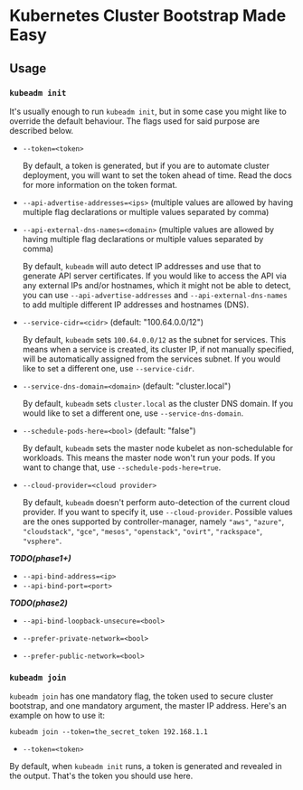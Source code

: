 # Kubernetes Cluster Bootstrap Made Easy

## Usage

### `kubeadm init`

It's usually enough to run `kubeadm init`, but in some case you might like to override the
default behaviour. The flags used for said purpose are described below.

- `--token=<token>`

  By default, a token is generated, but if you are to automate cluster deployment, you will want to
  set the token ahead of time. Read the docs for more information on the token format.

- `--api-advertise-addresses=<ips>` (multiple values are allowed by having multiple flag declarations or multiple values separated by comma)
- `--api-external-dns-names=<domain>` (multiple values are allowed by having multiple flag declarations or multiple values separated by comma)

  By default, `kubeadm` will auto detect IP addresses and use that to generate API server certificates.
  If you would like to access the API via any external IPs and/or hostnames, which it might not be able
  to detect, you can use `--api-advertise-addresses` and `--api-external-dns-names` to add multiple
  different IP addresses and hostnames (DNS).

- `--service-cidr=<cidr>` (default: "100.64.0.0/12")

  By default, `kubeadm` sets `100.64.0.0/12` as the subnet for services. This means when a service is created, its cluster IP, if not manually specified,
  will be automatically assigned from the services subnet. If you would like to set a different one, use `--service-cidr`.

- `--service-dns-domain=<domain>` (default: "cluster.local")

  By default, `kubeadm` sets `cluster.local` as the cluster DNS domain. If you would like to set a different one, use `--service-dns-domain`.

- `--schedule-pods-here=<bool>` (default: "false")

  By default, `kubeadm` sets the master node kubelet as non-schedulable for workloads. This means the master node won't run your pods. If you want to change that,
  use `--schedule-pods-here=true`.

- `--cloud-provider=<cloud provider>`

  By default, `kubeadm` doesn't perform auto-detection of the current cloud provider. If you want to specify it, use `--cloud-provider`. Possible values are
  the ones supported by controller-manager, namely `"aws"`, `"azure"`, `"cloudstack"`, `"gce"`, `"mesos"`, `"openstack"`, `"ovirt"`, `"rackspace"`, `"vsphere"`.

***TODO(phase1+)***

- `--api-bind-address=<ip>`
- `--api-bind-port=<port>`

***TODO(phase2)***

- `--api-bind-loopback-unsecure=<bool>`

- `--prefer-private-network=<bool>`
- `--prefer-public-network=<bool>`

### `kubeadm join`

`kubeadm join` has one mandatory flag, the token used to secure cluster bootstrap, and one mandatory argument, the master IP address.
Here's an example on how to use it:

`kubeadm join --token=the_secret_token 192.168.1.1`

- `--token=<token>`

By default, when `kubeadm init` runs, a token is generated and revealed in the output. That's the token you should use here.
